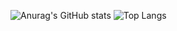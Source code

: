 ![Anurag's GitHub stats](https://github-readme-stats.vercel.app/api?username=xPretti&show_icons=true&theme=radical) ![Top Langs](https://github-readme-stats.vercel.app/api/top-langs/?username=xPretti&layout=compact&show_icons=true&theme=radical)
